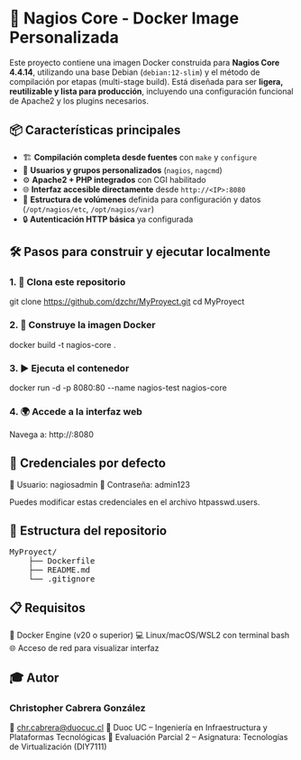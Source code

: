 # 🚀 Nagios Core - Docker Image Personalizada

Este proyecto contiene una imagen Docker construida para **Nagios Core 4.4.14**, utilizando una base Debian (`debian:12-slim`) y el método de compilación por etapas (multi-stage build). Está diseñada para ser **ligera, reutilizable y lista para producción**, incluyendo una configuración funcional de Apache2 y los plugins necesarios.

## 📦 Características principales

- 🏗️ **Compilación completa desde fuentes** con `make` y `configure`
- 👤 **Usuarios y grupos personalizados** (`nagios`, `nagcmd`)
- ⚙️ **Apache2 + PHP integrados** con CGI habilitado
- 🌐 **Interfaz accesible directamente** desde `http://<IP>:8080`
- 📂 **Estructura de volúmenes** definida para configuración y datos (`/opt/nagios/etc`, `/opt/nagios/var`)
- 🔒 **Autenticación HTTP básica** ya configurada

## 🛠️ Pasos para construir y ejecutar localmente

### 1. 🔁 Clona este repositorio
git clone https://github.com/dzchr/MyProyect.git
cd MyProyect

### 2. 🧱 Construye la imagen Docker
docker build -t nagios-core .

### 3. ▶️ Ejecuta el contenedor
docker run -d -p 8080:80 --name nagios-test nagios-core

### 4. 🌍 Accede a la interfaz web
Navega a:
http://<IP-de-tu-host>:8080

## 🔐 Credenciales por defecto

👤 Usuario: nagiosadmin
🔑 Contraseña: admin123

Puedes modificar estas credenciales en el archivo htpasswd.users.

## 📁 Estructura del repositorio
<pre>
MyProyect/
    ├── Dockerfile
    ├── README.md
    └── .gitignore
</pre>

## 📋 Requisitos

🐳 Docker Engine (v20 o superior)
💻 Linux/macOS/WSL2 con terminal bash
🌐 Acceso de red para visualizar interfaz

## 🎓 Autor
### Christopher Cabrera González
📧 chr.cabrera@duocuc.cl
📘 Duoc UC – Ingeniería en Infraestructura y Plataformas Tecnológicas
🧪 Evaluación Parcial 2 – Asignatura: Tecnologías de Virtualización (DIY7111)
